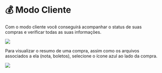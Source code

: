 # 💰 Modo Cliente

Com o modo cliente você conseguirá acompanhar o status de suas compras e verificar todas as suas informações.

![](https://github.com/Gestao-Online/public-docs/tree/ce2dcb553970e393c21b0336fbee8d426c99af31/Portal/assets/cliente/1_cliente.png)

Para visualizar o resumo de uma compra, assim como os arquivos associados a ela \(nota, boletos\), selecione o ícone azul ao lado da compra.

![](https://github.com/Gestao-Online/public-docs/tree/ce2dcb553970e393c21b0336fbee8d426c99af31/Portal/assets/cliente/2_cliente.png)

